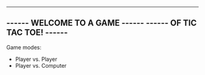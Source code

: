 -------------------------------
------ WELCOME TO A GAME ------
------  OF TIC TAC TOE!  ------
-------------------------------

Game modes:
* Player vs. Player
* Player vs. Computer
